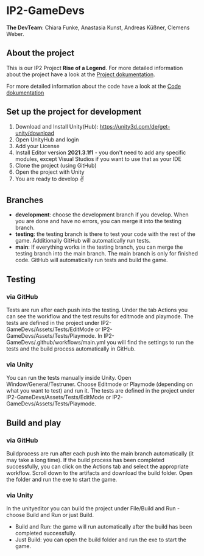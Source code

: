 # IP2-GameDevs

**The DevTeam**:
Chiara Funke,
Anastasia Kunst,
Andreas Küßner,
Clemens Weber.

## About the project
This is our IP2 Project **Rise of a Legend**. 
For more detailed information about the project have a look at the [Project dokumentation](https://confluence.mni.thm.de/display/SMSIP2SS22G3/SMS+IP-2+SoSe+2022%3A+Gruppe+3+Startseite).

For more detailed information about the code have a look at the [Code dokumentation](https://drive.google.com/drive/folders/1v9l3Fb8pXi8aOR6cjQyc50UTz2wPxmR5?usp=sharing)

## Set up the project for development
1. Download and Install Unity(Hub): https://unity3d.com/de/get-unity/download
2. Open UnityHub and login
3. Add your License
4. Install Editor version **2021.3.1f1** - you don't need to add any specific modules, except Visual Studios if you want to use that as your IDE
6. Clone the project (using GitHub)
7. Open the project with Unity
8. You are ready to develop :v: 


## Branches
- **development**: choose the development branch if you develop. When you are done and have no errors, you can merge it into the testing branch.
- **testing**: the testing branch is there to test your code with the rest of the game. Additionally GitHub will automatically run tests.
- **main**: If everything works in the testing branch, you can merge the testing branch into the main branch. The main branch is only for finished code. GitHub will automatically run tests and build the game. 


## Testing
### via GitHub
Tests are run after each push into the testing. 
Under the tab Actions you can see the workflow and the test results for editmode and playmode.
The tests are defined in the project under IP2-GameDevs/Assets/Tests/EditMode or IP2-GameDevs/Assets/Tests/Playmode.
In IP2-GameDevs/.github/workflows/main.yml you will find the settings to run the tests and the build process automatically in GitHub.


### via Unity
You can run the tests manually inside Unity. 
Open Window/General/Testruner.
Choose Editmode or Playmode (depending on what you want to test) and run it.
The tests are defined in the project under IP2-GameDevs/Assets/Tests/EditMode or IP2-GameDevs/Assets/Tests/Playmode.


## Build and play
### via GitHub
Buildprocess are run after each push into the main branch automatically (it may take a long time).
If the build process has been completed successfully, you can click on the Actions tab and select the appropriate workflow.
Scroll down to the artifacts and download the build folder.
Open the folder and run the exe to start the game.

### via Unity
In the unityeditor you can build the project under File/Build and Run - choose Build and Run or just Build.
- Build and Run: the game will run automatically after the build has been completed successfully.
- Just Build: you can open the build folder and run the exe to start the game.
